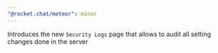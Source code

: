 ```yaml
---
"@rocket.chat/meteor": minor
---
```


Introduces the new `Security Logs` page that allows to audit all setting changes done in the server
